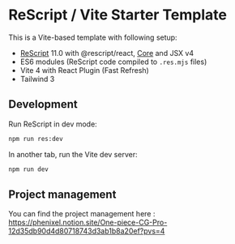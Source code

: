 # ReScript / Vite Starter Template
This is a Vite-based template with following setup:

- [ReScript](https://rescript-lang.org) 11.0 with @rescript/react, [Core](https://github.com/rescript-association/rescript-core) and JSX v4
- ES6 modules (ReScript code compiled to `.res.mjs` files)
- Vite 4 with React Plugin (Fast Refresh)
- Tailwind 3

## Development

Run ReScript in dev mode:

```sh
npm run res:dev
```

In another tab, run the Vite dev server:

```sh
npm run dev
```

## Project management
You can find the project management here : 
https://phenixel.notion.site/One-piece-CG-Pro-12d35db90d4d80718743d3ab1b8a20ef?pvs=4